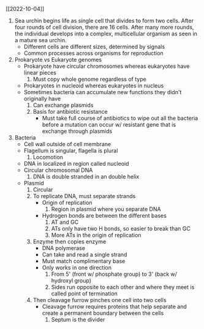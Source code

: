 [[2022-10-04]]

1. Sea urchin begins life as single cell that divides to form two cells. After four rounds of cell division, there are 16 cells. After many more rounds, the individual develops into a complex, multicellular organism as seen in a mature sea urchin.
	- Different cells are different sizes, determined by signals
	- Common processes across organisms for reproduction
2. Prokaryote vs Eukaryote genomes
	- Prokaryote have circular chromosomes whereas eukaryotes have linear pieces
		1. Must copy whole genome regardless of type
	- Prokaryotes in nucleoid whereas eukaryotes in nucleus
	- Sometimes bacteria can accumulate new functions they didn't originally have
		1. Can exchange plasmids 
		2. Basis for antibiotic resistance 
			- Must take full course of antibiotics to wipe out all the bacteria before a mutation can occur w/ resistant gene that is exchange through plasmids
3. Bacteria
	- Cell wall outside of cell membrane
	- Flagellum is singular, flagella is plural 
		1. Locomotion
	- DNA in localized in region called nucleoid
	- Circular chromosomal DNA
		1. DNA is double stranded in an double helix
	- Plasmid
		1. Circular
		2. To replicate DNA, must separate strands 
			- Origin of replication
				1. Region in plasmid where you separate DNA
			- Hydrogen bonds are between the different bases
				1. AT and GC
				2. ATs only have two H bonds, so easier to break than GC
				3. More ATs in the origin of replication
		3. Enzyme then copies enzyme
			- DNA polymerase
			- Can take and read a single strand
			- Must match complimentary base
			- Only works in one direction
				1. From 5' (front w/ phosphate group) to 3' (back w/ hydroxyl group)
				2. Sides run opposite to each other and where they meet is called point of termination
		4. Then cleavage furrow pinches one cell into two cells
			- Cleavage furrow requires proteins that help separate and create a permanent boundary between the cells 
				1. Septum is the divider 
